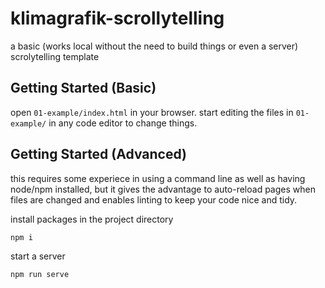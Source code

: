 # klimagrafik-scrollytelling

a basic (works local without the need to build things or even a server) scrolytelling template 

## Getting Started (Basic)

open `01-example/index.html` in your browser. start editing the files in `01-example/` in any code editor to change things.

## Getting Started (Advanced)

this requires some experiece in using a command line as well as having node/npm installed, but it gives the advantage to auto-reload pages when files are changed and enables linting to keep your code nice and tidy.

install packages in the project directory
```
npm i
```

start a server
```
npm run serve
```

